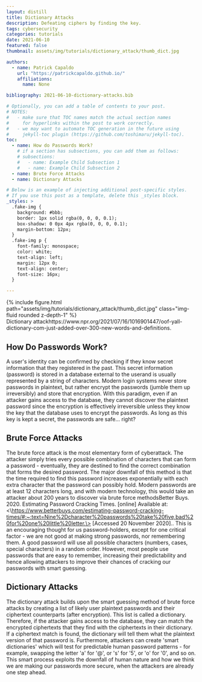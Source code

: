 ```yaml
---
layout: distill
title: Dictionary Attacks
description: Defeating ciphers by finding the key.
tags: cybersecurity
categories: tutorials
date: 2021-06-10
featured: false
thumbnail: assets/img/tutorials/dictionary_attack/thumb_dict.jpg

authors:
  - name: Patrick Capaldo
    url: "https://patrickcapaldo.github.io/"
    affiliations:
      name: None

bibliography: 2021-06-10-dictionary-attacks.bib

# Optionally, you can add a table of contents to your post.
# NOTES:
#   - make sure that TOC names match the actual section names
#     for hyperlinks within the post to work correctly.
#   - we may want to automate TOC generation in the future using
#     jekyll-toc plugin (https://github.com/toshimaru/jekyll-toc).
toc:
  - name: How do Passwords Work?
    # if a section has subsections, you can add them as follows:
    # subsections:
    #   - name: Example Child Subsection 1
    #   - name: Example Child Subsection 2
  - name: Brute Force Attacks
  - name: Dictionary Attacks

# Below is an example of injecting additional post-specific styles.
# If you use this post as a template, delete this _styles block.
_styles: >
  .fake-img {
    background: #bbb;
    border: 1px solid rgba(0, 0, 0, 0.1);
    box-shadow: 0 0px 4px rgba(0, 0, 0, 0.1);
    margin-bottom: 12px;
  }
  .fake-img p {
    font-family: monospace;
    color: white;
    text-align: left;
    margin: 12px 0;
    text-align: center;
    font-size: 16px;
  }

---
```


<div class="row mt-3">
    <div class="col-sm mt-3 mt-md-0">
        {% include figure.html path="assets/img/tutorials/dictionary_attack/thumb_dict.jpg" class="img-fluid rounded z-depth-1" %}
    </div>
</div>
<div class="caption">
    Dictionary attack<d-footnote>https://www.npr.org/2021/07/16/1016901447/oof-yall-dictionary-com-just-added-over-300-new-words-and-definitions</d-footnote>.
</div>

## How Do Passwords Work?

A user's identity can be confirmed by checking if they know secret information that they registered in the past. This secret information (password) is stored in a database external to the userand is usually represented by a string of characters. Modern login systems never store passwords in plaintext, but rather encrypt the passwords (jumble them up irreversibly) and store that encryption. With this paradigm, even if an attacker gains access to the database, they cannot discover the plaintext password since the encryption is effectively irreversible unless they know the key that the database uses to encrypt the passwords. As long as this key is kept a secret, the passwords are safe... right?

## Brute Force Attacks

The brute force attack is the most elementary form of cyberattack. The attacker simply tries every possible combination of characters that can form a password - eventually, they are destined to find the correct combination that forms the desired password. The major downfall of this method is that the time required to find this password increases exponentially with each extra character that the password can possibly hold. Modern passwords are at least 12 characters long, and with modern technology, this would take an attacker about 200 years to discover via brute force methods<d-footnote>Better Buys. 2020. Estimating Password Cracking Times. [online] Available at: <\https://www.betterbuys.com/estimating-password-cracking-times/#:~:text=Nine%2Dcharacter%20passwords%20take%20five,bad%20for%20one%20little%20letter.\> [Accessed 20 November 2020].</d-footnote>. This is an encouraging thought for us password-holders, except for one critical factor - we are not good at making strong passwords, nor remembering them. A good password will use all possible characters (numbers, cases, special characters) in a random order. However, most people use passwords that are easy to remember, increasing their predictability and hence allowing attackers to improve their chances of cracking our passwords with smart guessing.

## Dictionary Attacks

The dictionary attack builds upon the smart guessing method of brute force attacks by creating a list of likely user plaintext passwords and their ciphertext counterparts (after encryption). This list is called a dictionary. Therefore, if the attacker gains access to the database, they can match the encrypted ciphertexts that they find with the ciphertexts in their dictionary. If a ciphertext match is found, the dictionary will tell them what the plaintext version of that password is. Furthermore, attackers can create 'smart dictionaries' which will test for predictable human password patterns - for example, swapping the letter 'a' for '@', or 's' for '5', or 'o' for '0', and so on. This smart process exploits the downfall of human nature and how we think we are making our passwords more secure, when the attackers are already one step ahead.
